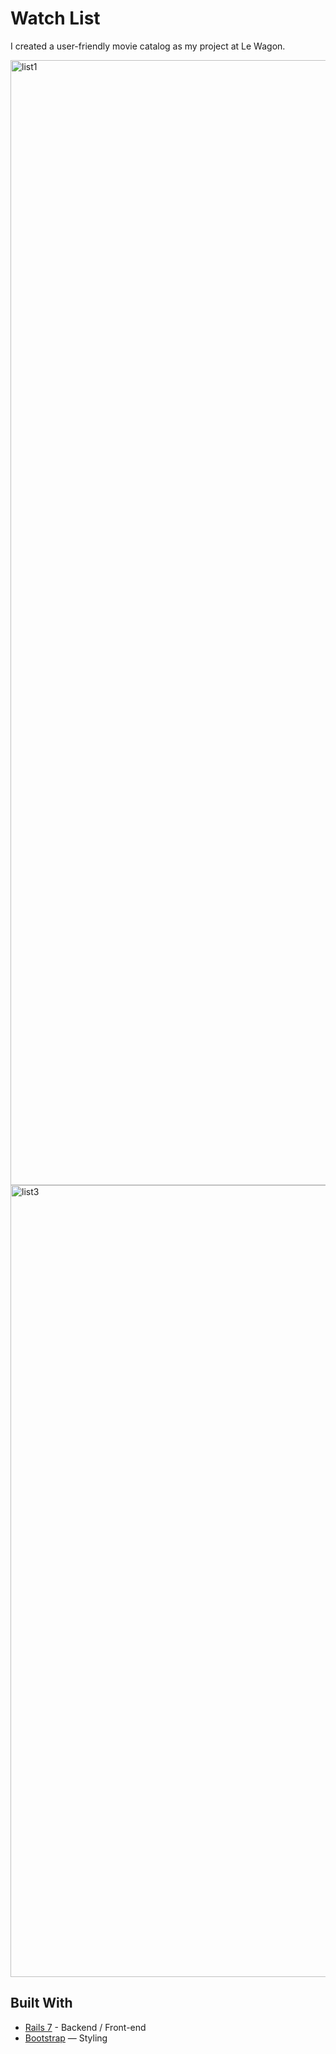 # Watch List
I created a user-friendly movie catalog as my project at Le Wagon.

<img width="1800" alt="list1" src="https://github.com/kimiando/watch-list/assets/117824705/d84c6b76-2ce7-49dc-8ebb-67d39dd4636e">
<img width="1267" alt="list3" src="https://github.com/kimiando/watch-list/assets/117824705/f9e8e131-cf56-4171-bf73-6e95b03a0ccb">

## Built With
- [Rails 7](https://guides.rubyonrails.org/) - Backend / Front-end
- [Bootstrap](https://getbootstrap.com/) — Styling
